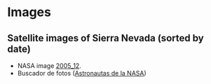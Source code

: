 # Images 

## Satellite images of Sierra Nevada (sorted by date)

* NASA image [2005_12](http://earthobservatory.nasa.gov/IOTD/view.php?id=6237). 
* Buscador de fotos ([Astronautas de la NASA](http://eol.jsc.nasa.gov/SearchPhotos/)) 
